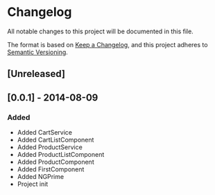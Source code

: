 # Changelog
All notable changes to this project will be documented in this file.

The format is based on [Keep a Changelog](https://keepachangelog.com/en/1.0.0/),
and this project adheres to [Semantic Versioning](https://semver.org/spec/v2.0.0.html).

## [Unreleased]

## [0.0.1] - 2014-08-09
### Added
- Added CartService
- Added CartListComponent
- Added ProductService
- Added ProductListComponent
- Added ProductComponent
- Added FirstComponent
- Added NGPrime
- Project init